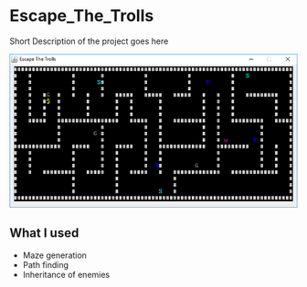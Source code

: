 # Escape_The_Trolls

Short Description of the project goes here

![Screen shot of the game](https://github.com/Haza290/Escape_The_Trolls/blob/master/Escape%20The%20Trolls%20Screenshot.PNG "test")

## What I used

* Maze generation
* Path finding
* Inheritance of enemies
